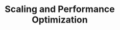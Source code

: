 ---
title: Scaling and Performance Optimization
excerpt: ''
deprecated: false
hidden: false
metadata:
  title: ''
  description: ''
  robots: index
next:
  description: ''
---